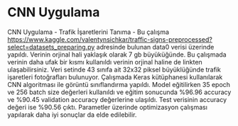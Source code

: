 # CNN Uygulama
CNN Uygulama - Trafik İşaretlerini Tanıma - 
Bu çalışma https://www.kaggle.com/valentynsichkar/traffic-signs-preprocessed?select=datasets_preparing.py adresinde bulunan data0 verisi üzerinde yapıldı. Verinin orjinal hali yaklaşık olarak 7 gb büyüküğünde. Bu çalışmada verinin daha ufak bir kısmı kullanıldı verinin orjinal haline de linkten ulaşabilirsiniz. Veri setinde 43 sınıfa ait 32x32 piksel büyüklüğünde trafik işaretleri fotoğrafları bulunuyor. Çalışmada Keras kütüphanesi kullanılarak CNN algoritması ile görüntü sınıflandırma yapıldı. Model eğitilirken 35 epoch ve 256 batch size değerleri kullanıldı ve eğitim sonucunda %96.96 accuracy ve %90.45 validation accuracy değerlerine ulaşıldı. Test verisinin accuracy değeri ise %90.56 çıktı. Parametler üzerinde optimizasyon çalışması yapılarak daha iyi sonuçlar da elde edilebilir.
